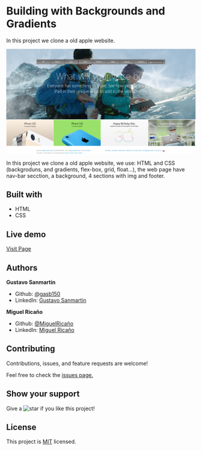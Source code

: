 # Building with Backgrounds and Gradients

In this project we clone a old apple website.

![screenshot](https://raw.githubusercontent.com/gasb150/Clone-old-Apple-website/feature-oldapple/assets/screenshot.png)

In this project we clone a old apple website, we use: HTML and CSS (backgroduns, and gradients, flex-box, grid, float...), the web page have nav-bar secction, a background, 4 sections with img and footer.

<h2>Built with</h2>
<ul>
  <li>HTML</li>
  <li>CSS</li>
</ul>

<h2>Live demo</h2>
<a href="https://gasb150.github.io/Clone-old-Apple-website">Visit Page</a>

<h2>Authors</h2>
<p><strong>Gustavo Sanmartin</strong></p>
<ul>
  <li>Github: <a href="https://github.com/gasb150">@gasb150</a>
  <li>LinkedIn: <a href="https://www.linkedin.com/in/gustavo-sanmartin-b3b68261/">Gustavo Sanmartin</a></li>
</ul>
<p><strong>Miguel Ricaño</strong></p>
<ul>
  <li>Github: <a href="https://github.com/mricanho">@MiguelRicaño</a>
  <li>LinkedIn: <a href="https://www.linkedin.com/in/mricanho/">Miguel Ricaño</a></li>
</ul>
  
<h2>Contributing</h2>
<p>Contributions, issues, and feature requests are welcome!<p>
<p>Feel free to check the <a href="https://github.com/gasb150/Clone-old-Apple-website/issues/1">issues page.</a></p>
 
<h2>Show your support</h2>
<p> Give a 
  <g-emoji class="g-emoji" alias="star" fallback-src="https://github.githubassets.com/images/icons/emoji/unicode/2b50.png"><img class="emoji" alt="star" height="20" width="20" src="https://github.githubassets.com/images/icons/emoji/unicode/2b50.png"></g-emoji>
  if you like this project!</p>
  
<h2>License</h2>
  <p>This project is <a href="../clone-old-apple-website/LICENSE">MIT</a> licensed.</p>

